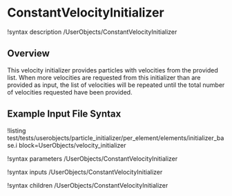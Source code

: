 # ConstantVelocityInitializer

!syntax description /UserObjects/ConstantVelocityInitializer

## Overview

This velocity initializer provides particles with velocities from the provided list.
When more velocities are requested from this initializer than are provided as input, the list of velocities will be repeated until the total number of velocities requested have been provided.

## Example Input File Syntax

!listing test/tests/userobjects/particle_initializer/per_element/elements/initializer_base.i block=UserObjects/velocity_initializer

!syntax parameters /UserObjects/ConstantVelocityInitializer

!syntax inputs /UserObjects/ConstantVelocityInitializer

!syntax children /UserObjects/ConstantVelocityInitializer
